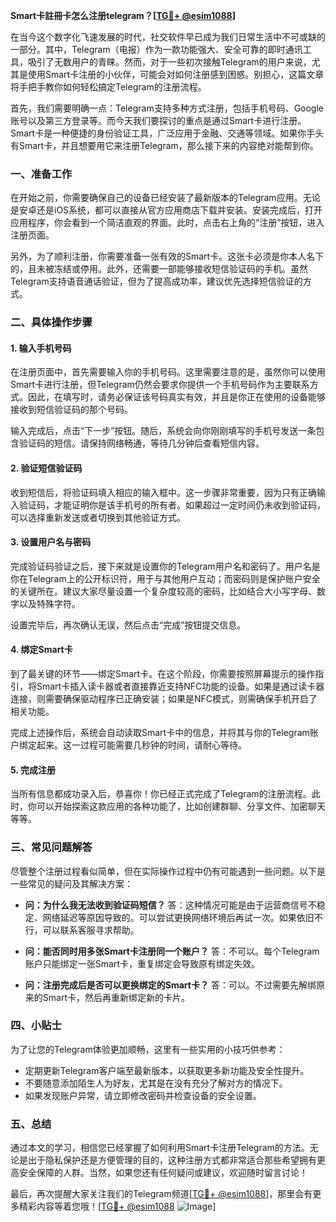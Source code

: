 **Smart卡註冊卡怎么注册telegram？[[TG💪+ @esim1088](https://t.me/s/esim1088)]**

在当今这个数字化飞速发展的时代，社交软件早已成为我们日常生活中不可或缺的一部分。其中，Telegram（电报）作为一款功能强大、安全可靠的即时通讯工具，吸引了无数用户的青睐。然而，对于一些初次接触Telegram的用户来说，尤其是使用Smart卡注册的小伙伴，可能会对如何注册感到困惑。别担心，这篇文章将手把手教你如何轻松搞定Telegram的注册流程。

首先，我们需要明确一点：Telegram支持多种方式注册，包括手机号码、Google账号以及第三方登录等。而今天我们要探讨的重点是通过Smart卡进行注册。Smart卡是一种便捷的身份验证工具，广泛应用于金融、交通等领域。如果你手头有Smart卡，并且想要用它来注册Telegram，那么接下来的内容绝对能帮到你。

### **一、准备工作**

在开始之前，你需要确保自己的设备已经安装了最新版本的Telegram应用。无论是安卓还是iOS系统，都可以直接从官方应用商店下载并安装。安装完成后，打开应用程序，你会看到一个简洁直观的界面。此时，点击右上角的“注册”按钮，进入注册页面。

另外，为了顺利注册，你需要准备一张有效的Smart卡。这张卡必须是你本人名下的，且未被冻结或停用。此外，还需要一部能够接收短信验证码的手机。虽然Telegram支持语音通话验证，但为了提高成功率，建议优先选择短信验证的方式。

### **二、具体操作步骤**

#### **1. 输入手机号码**
在注册页面中，首先需要输入你的手机号码。这里需要注意的是，虽然你可以使用Smart卡进行注册，但Telegram仍然会要求你提供一个手机号码作为主要联系方式。因此，在填写时，请务必保证该号码真实有效，并且是你正在使用的设备能够接收到短信验证码的那个号码。

输入完成后，点击“下一步”按钮。随后，系统会向你刚刚填写的手机号发送一条包含验证码的短信。请保持网络畅通，等待几分钟后查看短信内容。

#### **2. 验证短信验证码**
收到短信后，将验证码填入相应的输入框中。这一步骤非常重要，因为只有正确输入验证码，才能证明你是该手机号的所有者。如果超过一定时间仍未收到验证码，可以选择重新发送或者切换到其他验证方式。

#### **3. 设置用户名与密码**
完成验证码验证之后，接下来就是设置你的Telegram用户名和密码了。用户名是你在Telegram上的公开标识符，用于与其他用户互动；而密码则是保护账户安全的关键所在。建议大家尽量设置一个复杂度较高的密码，比如结合大小写字母、数字以及特殊字符。

设置完毕后，再次确认无误，然后点击“完成”按钮提交信息。

#### **4. 绑定Smart卡**
到了最关键的环节——绑定Smart卡。在这个阶段，你需要按照屏幕提示的操作指引，将Smart卡插入读卡器或者直接靠近支持NFC功能的设备。如果是通过读卡器连接，则需要确保驱动程序已正确安装；如果是NFC模式，则需确保手机开启了相关功能。

完成上述操作后，系统会自动读取Smart卡中的信息，并将其与你的Telegram账户绑定起来。这一过程可能需要几秒钟的时间，请耐心等待。

#### **5. 完成注册**
当所有信息都成功录入后，恭喜你！你已经正式完成了Telegram的注册流程。此时，你可以开始探索这款应用的各种功能了，比如创建群聊、分享文件、加密聊天等等。

### **三、常见问题解答**

尽管整个注册过程看似简单，但在实际操作过程中仍有可能遇到一些问题。以下是一些常见的疑问及其解决方案：

- **问：为什么我无法收到验证码短信？**
  答：这种情况可能是由于运营商信号不稳定、网络延迟等原因导致的。可以尝试更换网络环境后再试一次。如果依旧不行，可以联系客服寻求帮助。

- **问：能否同时用多张Smart卡注册同一个账户？**
  答：不可以。每个Telegram账户只能绑定一张Smart卡，重复绑定会导致原有绑定失效。

- **问：注册完成后是否可以更换绑定的Smart卡？**
  答：可以。不过需要先解绑原来的Smart卡，然后再重新绑定新的卡片。

### **四、小贴士**

为了让您的Telegram体验更加顺畅，这里有一些实用的小技巧供参考：

- 定期更新Telegram客户端至最新版本，以获取更多新功能及安全性提升。
- 不要随意添加陌生人为好友，尤其是在没有充分了解对方的情况下。
- 如果发现账户异常，请立即修改密码并检查设备的安全设置。

### **五、总结**

通过本文的学习，相信您已经掌握了如何利用Smart卡注册Telegram的方法。无论是出于隐私保护还是方便管理的目的，这种注册方式都非常适合那些希望拥有更高安全保障的人群。当然，如果您还有任何疑问或建议，欢迎随时留言讨论！

最后，再次提醒大家关注我们的Telegram频道[[TG💪+ @esim1088](https://t.me/s/esim1088)]，那里会有更多精彩内容等着您哦！[[TG💪+ @esim1088](https://t.me/s/esim1088) ![Image](https://i.postimg.cc/4NQfJmqS/Snipaste-2025-05-13-00-14-12.png)]